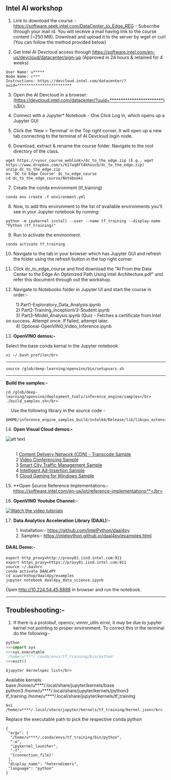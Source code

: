 ## **Intel AI workshop** </br>

1. Link to download the course - https://software.seek.intel.com/DataCenter_to_Edge_REG - Subscribe through your mail id. You will receive a mail having link to the course content (~250 MB). Download and upload it to the server by wget or curl (You can follow the method provided below) </br>

2. Get Intel AI Devcloud access through https://software.intel.com/en-us/devcloud/datacenter/sign-up (Approved in 24 hours & retained for 4 weeks)</br>

```
User Name: u*****
Node Name: c***
Instructions: https://devcloud.intel.com/datacenter/?uuid=************************
```

3. Open the AI Devcloud in a browser: (https://devcloud.intel.com/datacenter/?uuid=************************)</br>
 
4. Connect with a Jupyter* Notebook - One Click Log In, which opens up a Jupyter GUI</br>

5. Click the 'New > Terminal' in the Top right corner. It will open up a new tab connecting to the terminal of AI Devcloud login node.</br>

6. Download, extract & rename the course folder. Navigate to the root directory of the class.</br>

```
wget https://<your_course_weblink>/dc_to_the_edge.zip (E.g., wget https://www.dropbox.com/s/617aq0ft4khxucb/dc_to_the_edge.zip)
unzip dc_to_the_edge.zip
mv 'DC to Edge Course' dc_to_edge_course
cd dc_to_the_edge_course/Notebooks
```

7. Create the conda environment (tf_training)</br>

```
conda env create -f environment.yml
```

8. Now, to add this environment to the list of available environments you’ll see in your Jupyter notebook by running:</br>

```
python -m ipykernel install --user --name tf_training --display-name "Python (tf_training)"
```

9. Run to activate the environment.</br>

```
conda activate tf_training
```

10. Navigate to the tab in your browser which has Jupyter GUI and refresh the folder using the refresh button in the top right corner.</br>

11. Click dc_to_edge_course and find download the "AI From the Data Center to the Edge An Optimized Path Using Intel Architecture.pdf" and refer this document through out the workshop.</br>

12. Navigate to Notebooks folder in Jupyter UI and start the course in order:-</br>

&nbsp;&nbsp;&nbsp;&nbsp;&nbsp;&nbsp;&nbsp;&nbsp;1) Part1-Exploratory_Data_Analysis.ipynb</br>
&nbsp;&nbsp;&nbsp;&nbsp;&nbsp;&nbsp;&nbsp;&nbsp;2) Part2-Training_InceptionV3-Student.ipynb</br>
&nbsp;&nbsp;&nbsp;&nbsp;&nbsp;&nbsp;&nbsp;&nbsp;3) Part3-Model_Analysis.ipynb (Quiz - Fetches a certificate from Intel on success. Attempt once. If failed, attempt later.</br>
&nbsp;&nbsp;&nbsp;&nbsp;&nbsp;&nbsp;&nbsp;&nbsp;4) Optional-OpenVINO_Video_Inference.ipynb</br>

13. **OpenVINO demos:-**</br>

Select the base conda kernal in the Jupyter notebook</br>

```
vi ~/.bash_profile</br>
```
---
```
source /glob/deep-learning/openvino/bin/setupvars.sh
```
---


**Build the samples:-**</br>
```
cd /glob/deep-learning/openvino/deployment_tools/inference_engine/samples</br>
./build_samples.sh</br>
```
&nbsp;&nbsp;&nbsp;&nbsp;Use the following library in the source code - </br>
```
$HOME/inference_engine_samples_build/intel64/Release/lib/libcpu_extension.so</br>
```

14. **Open Visual Cloud demos:-**</br>

![alt text](https://01.org/sites/default/files/users/u66592/ovc-_pipeline_v3.png)
</br></br>

&nbsp;&nbsp;&nbsp;&nbsp;&nbsp;&nbsp;&nbsp;&nbsp;1 [Content Delivery Network (CDN) - Transcode Sample](https://github.com/OpenVisualCloud/CDN-Transcode-Sample)</br>
&nbsp;&nbsp;&nbsp;&nbsp;&nbsp;&nbsp;&nbsp;&nbsp;2 [Video Conferencing Sample](https://github.com/OpenVisualCloud/Video-Conferencing-Sample)</br>
&nbsp;&nbsp;&nbsp;&nbsp;&nbsp;&nbsp;&nbsp;&nbsp;3 [Smart City Traffic Management Sample](https://github.com/OpenVisualCloud/Smart-City-Sample)</br>
&nbsp;&nbsp;&nbsp;&nbsp;&nbsp;&nbsp;&nbsp;&nbsp;4 [Intelligent Ad-Insertion Sample](https://github.com/OpenVisualCloud/Ad-Insertion-Sample)</br>
&nbsp;&nbsp;&nbsp;&nbsp;&nbsp;&nbsp;&nbsp;&nbsp;5 [Cloud Gaming for Windows Sample](https://github.com/OpenVisualCloud/Cloud-Gaming-Windows-Sample)</br>

15. **Open Source Reference Implementations:- https://software.intel.com/en-us/iot/reference-implementations**</br>

16. **OpenVINO Youtube Channel:-**</br>

[![Watch the video tutorials](https://github.com/vijnasu/ai-workshop/blob/master/images/final_5db1565885d3500014a8e867_181580.gif)](http://www.youtube.com/watch?v=kY9nZbX1DWM)

17. **Data Analytics Acceleration Library (DAAL):-**</br>

&nbsp;&nbsp;&nbsp;&nbsp;&nbsp;&nbsp;&nbsp;&nbsp;1. Installation:- https://github.com/IntelPython/daal4py </br>
&nbsp;&nbsp;&nbsp;&nbsp;&nbsp;&nbsp;&nbsp;&nbsp;2. Samples:- https://intelpython.github.io/daal4py/examples.html </br>

#### DAAL Demo:-

```
export http_proxy=http://proxy01.iind.intel.com:911
export https_proxy=https://proxy01.iind.intel.com:911
source ~/.bashrc
conda activate DAAL4PY
cd aiworkshop/daal4py/examples
jupyter notebook daal4py_data_science.ipynb
```

Open http://10.224.54.45:8888 in browser and run the notebook.</br>
___
## **__Troubleshooting:-__**</br>

1. If there is a protobuf, opencv, vmmr_utils error, it may be due to jupyter kernel not pointing to proper environment. To correct this in the terminal do the following:-</br>
```python
python
>>>import sys
>>>sys.executable
'/home/u****/.conda/envs/tf_training/bin/python'
>>>exit()
```

```
$jupyter kernelspec list</br>
```
Available kernels:</br>
  base             /home/u****/.local/share/jupyter/kernels/base</br>
  python3          /home/u****/.local/share/jupyter/kernels/python3</br>
  tf_training      /home/u****/.local/share/jupyter/kernels/tf_training</br>

```
$vi /home/u****/.local/share/jupyter/kernels/tf_training/kernel.json</br>
```
Replace the executable path to pick the respective conda python </br>

```
{
 "argv": [
  "/home/u****/.conda/envs/tf_training/bin/python",
  "-m",
  "ipykernel_launcher",
  "-f",
  "{connection_file}"
 ],
 "display_name": "heterodimers",
 "language": "python"
}
```
